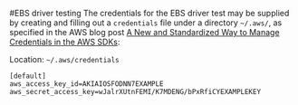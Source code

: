 #EBS driver testing
The credentials for the EBS driver test may be supplied by creating and filling out a `credentials` file under a directory `~/.aws/`, as specified in the AWS blog post [A New and Standardized Way to Manage Credentials in the AWS SDKs](https://blogs.aws.amazon.com/security/post/Tx3D6U6WSFGOK2H/A-New-and-Standardized-Way-to-Manage-Credentials-in-the-AWS-SDKs):

Location: `~/.aws/credentials`
```
[default]
aws_access_key_id=AKIAIOSFODNN7EXAMPLE
aws_secret_access_key=wJalrXUtnFEMI/K7MDENG/bPxRfiCYEXAMPLEKEY
```
